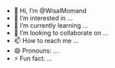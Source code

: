 - 👋 Hi, I’m @WisalMomand
- 👀 I’m interested in ...
- 🌱 I’m currently learning ...
- 💞️ I’m looking to collaborate on ...
- 📫 How to reach me ...
- 😄 Pronouns: ...
- ⚡ Fun fact: ...

<!---
WisalMomand/WisalMomand is a ✨ special ✨ repository because its `README.md` (this file) appears on your GitHub profile.
You can click the Preview link to take a look at your changes.
--->
